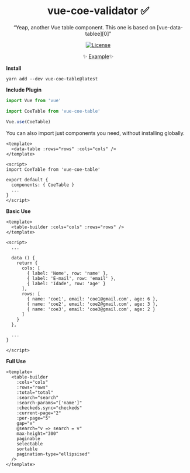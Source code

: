 <h1 align="center">vue-coe-validator ✅</h1>

<p align="center">
  <q>Yeap, another Vue table component. This one is based on [vue-data-tablee][0]</q>
</p>

<p align="center">
  <a href="https://github.com/cj/vuelidation/blob/master/LICENSE.md"><img src="https://img.shields.io/npm/l/vuelidation.svg" alt="License" target="_blank"></a>
</p>

<p align="center">
  ✨ <a href="https://codesandbox.io/s/github/viniazvd/vue-coe-validator-example">Example</a>✨
</p>

**Install**

`yarn add --dev vue-coe-table@latest`

**Include Plugin**
```javascript
import Vue from 'vue'

import CoeTable from 'vue-coe-table'

Vue.use(CoeTable)
```

You can also import just components you need, without installing globally.

```vue
<template>
  <data-table :rows="rows" :cols="cols" />
</template>

<script>
import CoeTable from 'vue-coe-table'

export default {
  components: { CoeTable }
  ...
}
</script>
```

**Basic Use**
```vue
<template>
  <table-builder :cols="cols" :rows="rows" />
</template>

<script>
  ...
  
  data () {
    return {
      cols: [
        { label: 'Nome', row: 'name' },
        { label: 'E-mail', row: 'email' },
        { label: 'Idade', row: 'age' }
      ],
      rows: [
        { name: 'coe1', email: 'coe1@gmail.com', age: 6 },
        { name: 'coe2', email: 'coe2@gmail.com', age: 3 },
        { name: 'coe3', email: 'coe3@gmail.com', age: 2 }
      ]
    }
  },
  
  ...
}

</script>
```

**Full Use**
```vue
<template>
  <table-builder
    :cols="cols"
    :rows="rows"
    :total="total"
    :search="search"
    :search-params="['name']"
    :checkeds.sync="checkeds"
    :current-page="2"
    :per-page="5"
    gap="x"
    @search="v => search = v"
    max-height="300"
    paginable
    selectable
    sortable
    pagination-type="ellipsised"
  />
</template>
```
